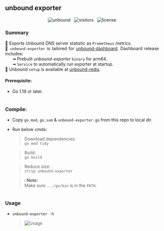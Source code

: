 ## unbound exporter
<div align="center">

![unbound](https://img.shields.io/badge/-unbound‑exporter-D8BFD8?logo=unrealengine&logoColor=3a3a3d)
&nbsp;&nbsp;![visitors](https://shields-io-visitor-counter.herokuapp.com/badge?page=ar51an.unbound-exporter&label=visitors&logo=github&color=4883c2)
&nbsp;&nbsp;![license](https://img.shields.io/github/license/ar51an/unbound-exporter?color=CED8E1)
</div>
<div align="justify">

### Summary
🔸 Exports Unbound DNS server statistic as `Prometheus` metrics.  
🔸 `unbound-exporter` is tailored for [unbound-dashboard](https://github.com/ar51an/unbound-dashboard). Dashboard release includes:  
   &nbsp;&nbsp;&nbsp;&nbsp;&nbsp; ➟ Prebuilt _unbound-exporter_ `binary` for arm64.  
   &nbsp;&nbsp;&nbsp;&nbsp;&nbsp; ➟ `Service` to automatically run exporter at startup.  
🔸 Unbound `setup` is available at [unbound-redis](https://github.com/ar51an/unbound-redis).

#### Prerequisite:
* Go 1.19 or later.

#
### Compile:
* Copy `go.mod`, `go.sum` & `unbound-exporter.go` from this repo to local dir.
* Run below cmds:  
  > Download dependencies:  
  > `go mod tidy`

  > Build:  
  > `go build`

  > Reduce size:  
  > `strip unbound-exporter`

  > `ℹ️` **Note:**  
  > Make sure `.../go/bin` is in the `PATH`.

#
### Usage
* `unbound-exporter -h`

  > ![Usage](https://user-images.githubusercontent.com/11185794/213894845-05f6336e-ba93-475a-bb97-37f23ce768fa.png)
</div>
